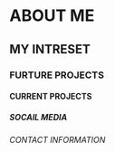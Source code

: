 # ABOUT ME
## MY INTRESET
### FURTURE PROJECTS
#### CURRENT PROJECTS
##### SOCAIL MEDIA
###### CONTACT INFORMATION
